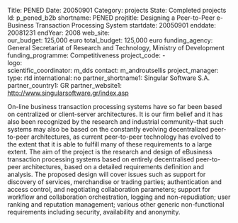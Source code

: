 Title: PENED 
Date:  20050901 
Category: projects 
State: Completed projects
Id: p_pened_b2b 
shortname: PENED 
projtitle: Designing a Peer-to-Peer e-Business Transaction Processing System 
startdate: 20050901 
enddate: 20081231 
endYear: 2008 
web_site:  
our_budget: 125,000 euro
total_budget: 125,000 euro 
funding_agency: General Secretariat of Research and Technology, Ministry of Development 
funding_programme: Competitiveness 
project_code:  -  
logo:   
scientific_coordinator: m_dds 
contact: m_androutsellis 
project_manager:  
type: rtd 
international: no
partner_shortname1: Singular Software S.A. 
partner_country1: GR 
partner_website1: http://www.singularsoftware.gr/index.asp

On-line business transaction processing systems have so far been based on centralized or client-server architectures. It is our firm belief and 
it has also been recognized by the research and industrial community–that such systems may also be based on the constantly evolving decentralized 
peer-to-peer architectures, as current peer-to-peer technology has evolved to the extent that it is able to fulfill many of these requirements 
to a large extent. The aim of the project is the research and design of eBusiness transaction processing systems based on entirely decentralised
 peer-to-peer architectures, based on a detailed requirements definition and analysis. The proposed design will cover issues such as support 
for discovery of services, merchandise or trading parties; authentication and access control, and negotiating collaboration parameters; 
support for workflow and collaboration orchestration, logging and non-repudiation; user ranking and reputation management; various other 
generic non-functional requirements including security, availability and anonymity.
	

